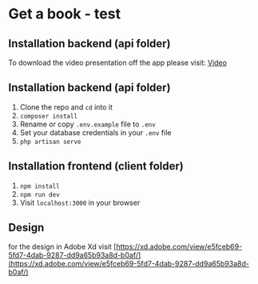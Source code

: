 # Get a book - test

## Installation backend (api folder)

To download the video presentation off the app please visit: [Video](https://storage-s3.cartomanti.live/user-assets/Lend%20a%20book%20-%20influendoo%20%28Alexandru%20Boscan%29%20Test.mkv?X-Amz-Algorithm=AWS4-HMAC-SHA256&X-Amz-Credential=2RBBVOQXW49JFX3623DW%2F20230317%2Feu-east-1%2Fs3%2Faws4_request&X-Amz-Date=20230317T193722Z&X-Amz-Expires=604800&X-Amz-Security-Token=eyJhbGciOiJIUzUxMiIsInR5cCI6IkpXVCJ9.eyJhY2Nlc3NLZXkiOiIyUkJCVk9RWFc0OUpGWDM2MjNEVyIsImV4cCI6MzYwMDAwMDAwMDAwMCwicG9saWN5IjoiY29uc29sZUFkbWluIn0.D14zFtCkKdfPivPosvV6-8_xQSSqy8LGzHio1yNw6AaJpf5K25It7WV3zjRRMPtj77kTSYRVPasIQEcxwaNVKg&X-Amz-SignedHeaders=host&versionId=null&X-Amz-Signature=da90ef34e8293346c2dc0ab58951a0e437925eab1f8381e35bd57e6928265cc7)

## Installation backend (api folder)

1. Clone the repo and `cd` into it
1. `composer install`
1. Rename or copy `.env.example` file to `.env`
1. Set your database credentials in your `.env` file
1. `php artisan serve`

## Installation frontend (client folder)

1. `npm install`
1. `npm run dev`
1. Visit `localhost:3000` in your browser

## Design

for the design in Adobe Xd visit [https://xd.adobe.com/view/e5fceb69-5fd7-4dab-9287-dd9a65b93a8d-b0af/](https://xd.adobe.com/view/e5fceb69-5fd7-4dab-9287-dd9a65b93a8d-b0af/)

